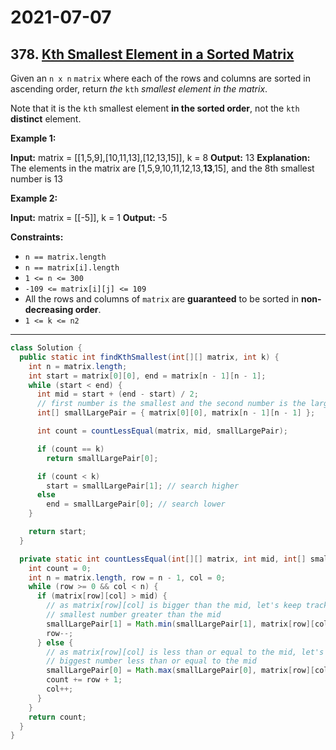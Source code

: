 # 2021-07-07

## 378. [Kth Smallest Element in a Sorted Matrix](https://leetcode.com/problems/kth-smallest-element-in-a-sorted-matrix/)

Given an `n x n` `matrix` where each of the rows and columns are sorted in ascending order, return _the_ `kth` _smallest element in the matrix_.

Note that it is the `kth` smallest element **in the sorted order**, not the `kth` **distinct** element.

**Example 1:**

**Input:** matrix = \[\[1,5,9\],\[10,11,13\],\[12,13,15\]\], k = 8
**Output:** 13
**Explanation:** The elements in the matrix are \[1,5,9,10,11,12,13,**13**,15\], and the 8th smallest number is 13

**Example 2:**

**Input:** matrix = \[\[-5\]\], k = 1
**Output:** -5

**Constraints:**

- `n == matrix.length`
- `n == matrix[i].length`
- `1 <= n <= 300`
- `-109 <= matrix[i][j] <= 109`
- All the rows and columns of `matrix` are **guaranteed** to be sorted in **non-decreasing order**.
- `1 <= k <= n2`

---

```java
class Solution {
  public static int findKthSmallest(int[][] matrix, int k) {
    int n = matrix.length;
    int start = matrix[0][0], end = matrix[n - 1][n - 1];
    while (start < end) {
      int mid = start + (end - start) / 2;
      // first number is the smallest and the second number is the largest
      int[] smallLargePair = { matrix[0][0], matrix[n - 1][n - 1] };

      int count = countLessEqual(matrix, mid, smallLargePair);

      if (count == k)
        return smallLargePair[0];

      if (count < k)
        start = smallLargePair[1]; // search higher
      else
        end = smallLargePair[0]; // search lower
    }

    return start;
  }

  private static int countLessEqual(int[][] matrix, int mid, int[] smallLargePair) {
    int count = 0;
    int n = matrix.length, row = n - 1, col = 0;
    while (row >= 0 && col < n) {
      if (matrix[row][col] > mid) {
        // as matrix[row][col] is bigger than the mid, let's keep track of the
        // smallest number greater than the mid
        smallLargePair[1] = Math.min(smallLargePair[1], matrix[row][col]);
        row--;
      } else {
        // as matrix[row][col] is less than or equal to the mid, let's keep track of the
        // biggest number less than or equal to the mid
        smallLargePair[0] = Math.max(smallLargePair[0], matrix[row][col]);
        count += row + 1;
        col++;
      }
    }
    return count;
  }
}
```
